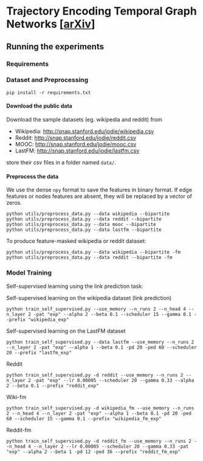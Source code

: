 # Trajectory Encoding Temporal Graph Networks [[arXiv](https://arxiv.org/abs/2504.11386)]

## Running the experiments

### Requirements

### Dataset and Preprocessing
```{bash}
pip install -r requirements.txt
```

#### Download the public data
Download the sample datasets (eg. wikipedia and reddit) from
* Wikipedia: http://snap.stanford.edu/jodie/wikipedia.csv
* Reddit: http://snap.stanford.edu/jodie/reddit.csv
* MOOC: http://snap.stanford.edu/jodie/mooc.csv
* LastFM: http://snap.stanford.edu/jodie/lastfm.csv

store their csv files in a folder named
```data/```.

#### Preprocess the data
We use the dense `npy` format to save the features in binary format. If edge features or nodes
features are absent, they will be replaced by a vector of zeros.
```{bash}
python utils/preprocess_data.py --data wikipedia --bipartite
python utils/preprocess_data.py --data reddit --bipartite
python utils/preprocess_data.py --data mooc --bipartite
python utils/preprocess_data.py --data lastfm --bipartite
```

To produce feature-masked wikipedia or reddit dataset:
```{bash}
python utils/preprocess_data.py --data wikipedia --bipartite -fm
python utils/preprocess_data.py --data reddit --bipartite -fm
```

### Model Training

Self-supervised learning using the link prediction task:

Self-supervised learning on the wikipedia dataset (link prediction)
```{bash}
python train_self_supervised.py --use_memory --n_runs 2 --n_head 4 --n_layer 2 -pat "exp" --alpha 2 --beta 0.1 --scheduler 15 --gamma 0.1 --prefix "wikipedia_exp"
```

Self-supervised learning on the LastFM dataset
```{bash}
python train_self_supervised.py --data lastfm --use_memory --n_runs 2 --n_layer 2 -pat "exp" --alpha 1 --beta 0.1 -pd 20 -ped 60 --scheduler 20 --prefix "lastfm_exp"
```

Reddit
```{bash}
python train_self_supervised.py -d reddit --use_memory --n_runs 2 --n_layer 2 -pat "exp" --lr 0.00005 --scheduler 20 --gamma 0.33 --alpha 2 --beta 0.1 --prefix "reddit_exp"
```

Wiki-fm
```{bash}
python train_self_supervised.py -d wikipedia_fm --use_memory --n_runs 2 --n_head 4 --n_layer 2 -pat "exp" --alpha 1 --beta 0.1 -pd 20 -ped 60 --scheduler 15 --gamma 0.1 --prefix "wikipedia_fm_exp"
```

Reddit-fm
```{bash}
python train_self_supervised.py -d reddit_fm --use_memory --n_runs 2 --n_head 4 --n_layer 2 --lr 0.00005 --scheduler 20 --gamma 0.33 -pat "exp" --alpha 2 --beta 1 -pd 12 -ped 36 --prefix "reddit_fm_exp"
```
